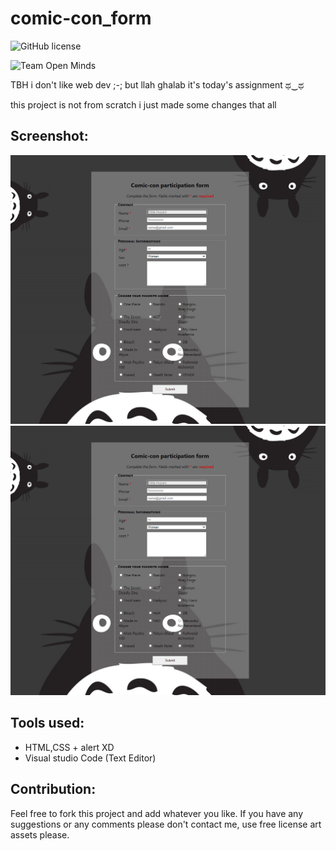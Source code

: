# comic-con_form

![GitHub license](https://img.shields.io/github/license/Doha-Helmaoui/comic-con_form.svg)

![Team Open Minds](https://img.shields.io/badge/Members%20of-Team%20Open%20Minds-blue.svg?color=0099CC)

TBH i don't like web dev ;-; but llah ghalab it's today's assignment ಥ‿ಥ

this project is not from scratch i just made some changes that all

## Screenshot:
<img src="Formulaire\static\Screenshots\s1.PNG"/>
<img src="Formulaire\static\Screenshots\s1.png"/>

## Tools used:
* HTML,CSS + alert XD
* Visual studio Code (Text Editor)

## Contribution:
Feel free to fork this project and add whatever you like. If you have any suggestions or any comments please don't contact me, use free license art assets please.
